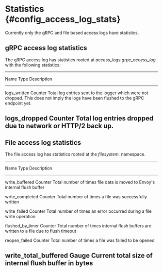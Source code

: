 Statistics {#config_access_log_stats}
==========

Currently only the gRPC and file based access logs have statistics.

gRPC access log statistics
--------------------------

The gRPC access log has statistics rooted at
*access_logs.grpc_access_log.* with the following statistics:

  -----------------------------------------------------------------------
  Name              Type              Description
  ----------------- ----------------- -----------------------------------
  logs_written      Counter           Total log entries sent to the
                                      logger which were not dropped. This
                                      does not imply the logs have been
                                      flushed to the gRPC endpoint yet.

  logs_dropped      Counter           Total log entries dropped due to
                                      network or HTTP/2 back up.
  -----------------------------------------------------------------------

File access log statistics
--------------------------

The file access log has statistics rooted at the *filesystem.*
namespace.

  ----------------------------------------------------------------------------
  Name                   Type              Description
  ---------------------- ----------------- -----------------------------------
  write_buffered         Counter           Total number of times file data is
                                           moved to Envoy\'s internal flush
                                           buffer

  write_completed        Counter           Total number of times a file was
                                           successfully written

  write_failed           Counter           Total number of times an error
                                           occurred during a file write
                                           operation

  flushed_by_timer       Counter           Total number of times internal
                                           flush buffers are written to a file
                                           due to flush timeout

  reopen_failed          Counter           Total number of times a file was
                                           failed to be opened

  write_total_buffered   Gauge             Current total size of internal
                                           flush buffer in bytes
  ----------------------------------------------------------------------------
